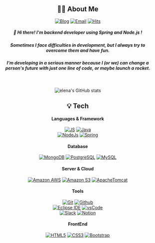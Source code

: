 
<!--
**apple3355/apple3355** is a ✨ _special_ ✨ repository because its `README.md` (this file) appears on your GitHub profile.

Here are some ideas to get you started:

- 🔭 I’m currently working on ...
- 🌱 I’m currently learning ...
- 👯 I’m looking to collaborate on ...
- 🤔 I’m looking for help with ...
- 💬 Ask me about ...
- 📫 How to reach me: ...
- 😄 Pronouns: ...
- ⚡ Fun fact: ...
-->

<!--![header](https://capsule-render.vercel.app/api?type=rounded&color=373d49&height=200&section=header&text=👉EUNJI%20BAE🖥&fontSize=70) 
-->
<div align="center">

## 👩‍💻 About Me
[![Blog](https://img.shields.io/badge/Blog-000000?style=flat&logo=Bloglovin&logoColor=white)](https://create-something-from-nothing.tistory.com) [![Email](https://img.shields.io/badge/creative.apme@gmail.com-EA4335?style=flat&logo=Gmail&logoColor=white)](https://github.com/apple3355)
[![Hits](https://hits.seeyoufarm.com/api/count/incr/badge.svg?url=https%3A%2F%2Fgithub.com%2Fhttps%3A%2F%2Fgithub.com%2Fapple3355&count_bg=%2379C83D&title_bg=%230C9E2D&icon=&icon_color=%23E7E7E7&title=Today&edge_flat=false)](https://github.com/apple3355)
  
##### 👋 Hi there! I'm backend developer using Spring and Node.js ! 
##### Sometimes I face difficulties in development, but I always try to overcome them and have fun.
##### I'm developing in a serious manner because I (or we) can change a person's future with just one line of code, or maybe launch a rocket. 
&nbsp;

![elena's GitHub stats](https://github-readme-stats.vercel.app/api?username=apple3355&show_icons=true&theme=prussian)


## 💡 Tech
#### Languages & Framework

[![JS](https://img.shields.io/badge/JavaScript-F7DF1E?style=flat&logo=JavaScript&logoColor=white)](https://github.com/apple3355)   [![Java](https://img.shields.io/badge/Java-007396?style=flat&logo=Java&logoColor=white)](https://github.com/apple3355) <br>
[![NodeJs](https://img.shields.io/badge/Node.js-339933?style=flat&logo=Node.js&logoColor=white)](https://github.com/apple3355) [![Spring](https://img.shields.io/badge/Spring-6DB33F?style=flat&logo=Spring&logoColor=white)](https://github.com/apple3355) <br>

#### Database
[![MongoDB](https://img.shields.io/badge/MongoDB-47A248?style=flat&logo=MongoDB&logoColor=white)](https://github.com/apple3355)
[![PostgreSQL](https://img.shields.io/badge/PostgreSQL-4169E1?style=flat&logo=PostgreSQL&logoColor=white)](https://github.com/apple3355) 
[![MySQL](https://img.shields.io/badge/MySQL-4479A1?style=flat&logo=MySQL&logoColor=white)](https://github.com/apple3355) 

#### Server & Cloud
[![Amazon AWS](https://img.shields.io/badge/AmazonAWS-232F3E?style=flat&logo=AmazonAWS&logoColor=white)](https://github.com/apple3355)
[![Amazon S3](https://img.shields.io/badge/AmazonS3-569A31?style=flat&logo=AmazonS3&logoColor=white)](https://github.com/apple3355) 
[![ApacheTomcat](https://img.shields.io/badge/Tomcat-F8DC75?style=flat&logo=ApacheTomcat&logoColor=white)](https://github.com/apple3355) 

#### Tools
[![Git](https://img.shields.io/badge/Git-F05032?style=flat&logo=Git&logoColor=white)](https://github.com/apple3355) [![Github](https://img.shields.io/badge/Github-181717?style=flat&logo=Github&logoColor=white)](https://github.com/apple3355) <br>
[![Eclipse IDE](https://img.shields.io/badge/EclipseIDE-2C2255?style=flat&logo=EclipseIDE&logoColor=white)](https://github.com/apple3355) [![vsCode](https://img.shields.io/badge/VSCode-007ACC?style=flat&logo=VisualStudioCode&logoColor=white)](https://github.com/apple3355) <br>
[![Slack](https://img.shields.io/badge/Slack-4A154B?style=flat&logo=Slack&logoColor=white)](https://github.com/apple3355)  [![Notion](https://img.shields.io/badge/Notion-000000?style=flat&logo=Notion&logoColor=white)](https://github.com/apple3355) 

#### FrontEnd 
[![HTML5](https://img.shields.io/badge/HTML5-E34F26?style=flat&logo=HTML5&logoColor=white)](https://github.com/apple3355) [![CSS3](https://img.shields.io/badge/CSS3-1572B6?style=flat&logo=CSS3&logoColor=white)](https://github.com/apple3355) [![Bootstrap](https://img.shields.io/badge/Bootstrap-7952B3?style=flat&logo=Bootstrap&logoColor=white)](https://github.com/apple3355)   

  
  
</div>
